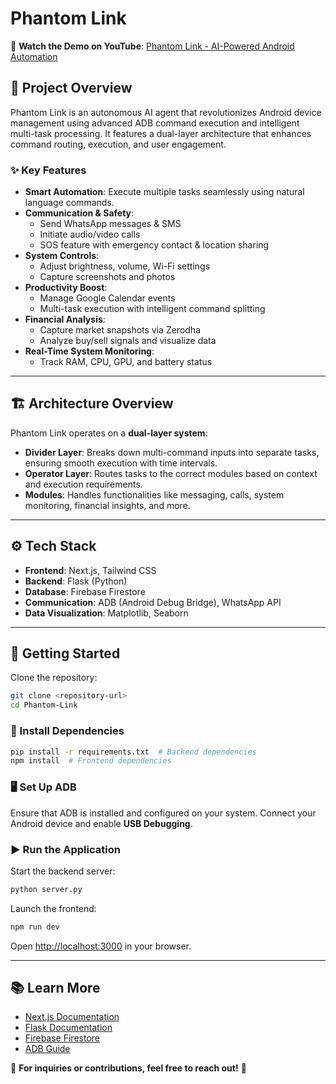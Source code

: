 # Phantom Link

🚀 **Watch the Demo on YouTube**: [Phantom Link - AI-Powered Android Automation](https://www.youtube.com/watch?v=Trm6EHTdGEo)

## 📌 Project Overview
Phantom Link is an autonomous AI agent that revolutionizes Android device management using advanced ADB command execution and intelligent multi-task processing. It features a dual-layer architecture that enhances command routing, execution, and user engagement.

### ✨ Key Features
- **Smart Automation**: Execute multiple tasks seamlessly using natural language commands.
- **Communication & Safety**:
  - Send WhatsApp messages & SMS
  - Initiate audio/video calls
  - SOS feature with emergency contact & location sharing
- **System Controls**:
  - Adjust brightness, volume, Wi-Fi settings
  - Capture screenshots and photos
- **Productivity Boost**:
  - Manage Google Calendar events
  - Multi-task execution with intelligent command splitting
- **Financial Analysis**:
  - Capture market snapshots via Zerodha
  - Analyze buy/sell signals and visualize data
- **Real-Time System Monitoring**:
  - Track RAM, CPU, GPU, and battery status

---

## 🏗️ Architecture Overview
Phantom Link operates on a **dual-layer system**:
- **Divider Layer**: Breaks down multi-command inputs into separate tasks, ensuring smooth execution with time intervals.
- **Operator Layer**: Routes tasks to the correct modules based on context and execution requirements.
- **Modules**: Handles functionalities like messaging, calls, system monitoring, financial insights, and more.

---

## ⚙️ Tech Stack
- **Frontend**: Next.js, Tailwind CSS
- **Backend**: Flask (Python)
- **Database**: Firebase Firestore
- **Communication**: ADB (Android Debug Bridge), WhatsApp API
- **Data Visualization**: Matplotlib, Seaborn

---

## 🚀 Getting Started
Clone the repository:

```bash
git clone <repository-url>
cd Phantom-Link
```

### 🔧 Install Dependencies
```bash
pip install -r requirements.txt  # Backend dependencies
npm install  # Frontend dependencies
```

### 🖥️ Set Up ADB
Ensure that ADB is installed and configured on your system. Connect your Android device and enable **USB Debugging**.

### ▶️ Run the Application
Start the backend server:
```bash
python server.py
```
Launch the frontend:
```bash
npm run dev
```
Open [http://localhost:3000](http://localhost:3000) in your browser.

---

## 📚 Learn More
- [Next.js Documentation](https://nextjs.org/docs)
- [Flask Documentation](https://flask.palletsprojects.com/)
- [Firebase Firestore](https://firebase.google.com/docs/firestore)
- [ADB Guide](https://developer.android.com/studio/command-line/adb)

📩 **For inquiries or contributions, feel free to reach out!** 🚀
